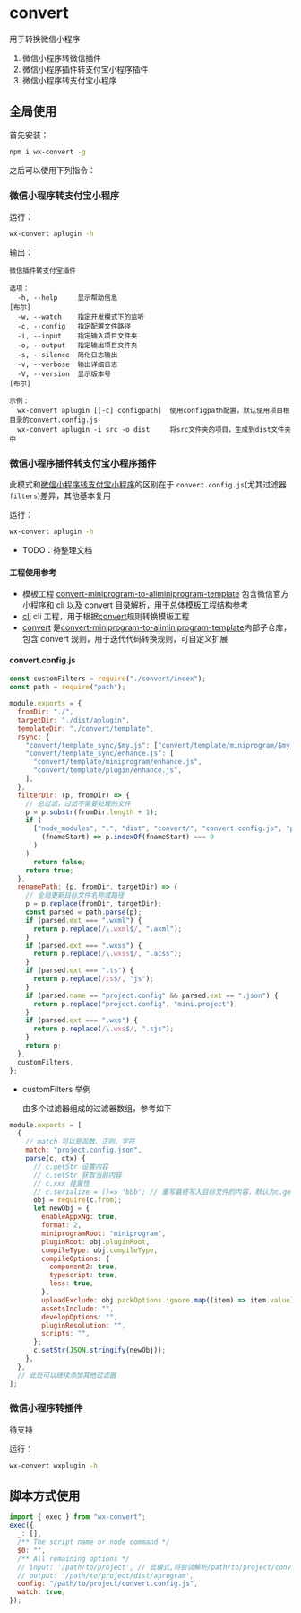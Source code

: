 # convert

用于转换微信小程序

1. 微信小程序转微信插件
2. 微信小程序插件转支付宝小程序插件
3. 微信小程序转支付宝小程序

## 全局使用

首先安装：

```sh
npm i wx-convert -g
```

之后可以使用下列指令：

### 微信小程序转支付宝小程序

运行：

```sh
wx-convert aplugin -h
```

输出：

```
微信插件转支付宝插件

选项：
  -h, --help     显示帮助信息                                             [布尔]
  -w, --watch    指定开发模式下的监听
  -c, --config   指定配置文件路径
  -i, --input    指定输入项目文件夹
  -o, --output   指定输出项目文件夹
  -s, --silence  简化日志输出
  -v, --verbose  输出详细日志
  -V, --version  显示版本号                                               [布尔]

示例：
  wx-convert aplugin [[-c] configpath]  使用configpath配置，默认使用项目根目录的convert.config.js
  wx-convert aplugin -i src -o dist     将src文件夹的项目，生成到dist文件夹中
```

### 微信小程序插件转支付宝小程序插件

此模式和[微信小程序转支付宝小程序](#微信小程序转支付宝小程序)的区别在于 `convert.config.js`(尤其过滤器 `filters`)差异，其他基本复用

运行：

```sh
wx-convert aplugin -h
```

- TODO：待整理文档

#### 工程使用参考

- 模板工程 [convert-miniprogram-to-aliminiprogram-template](https://github.com/wyyxdgm/convert-miniprogram-to-aliminiprogram-template) 包含微信官方小程序和 cli 以及 convert 目录解析，用于总体模板工程结构参考
- [cli](https://github.com/wyyxdgm/wx-convert) cli 工程，用于根据[convert](https://github.com/wyyxdgm/convert)规则转换模板工程
- [convert](https://github.com/wyyxdgm/convert) 是[convert-miniprogram-to-aliminiprogram-template](https://github.com/wyyxdgm/convert-miniprogram-to-aliminiprogram-template)内部子仓库，包含 convert 规则，用于迭代代码转换规则，可自定义扩展

#### convert.config.js

```js
const customFilters = require("./convert/index");
const path = require("path");

module.exports = {
  fromDir: "./",
  targetDir: "./dist/aplugin",
  templateDir: "./convert/template",
  rsync: {
    "convert/template_sync/$my.js": ["convert/template/miniprogram/$my.js", "convert/template/plugin/$my.js"],
    "convert/template_sync/enhance.js": [
      "convert/template/miniprogram/enhance.js",
      "convert/template/plugin/enhance.js",
    ],
  },
  filterDir: (p, fromDir) => {
    // 总过滤，过滤不需要处理的文件
    p = p.substr(fromDir.length + 1);
    if (
      ["node_modules", ".", "dist", "convert/", "convert.config.js", "plugin/node_modules", "plugin/.git"].find(
        (fnameStart) => p.indexOf(fnameStart) === 0
      )
    )
      return false;
    return true;
  },
  renamePath: (p, fromDir, targetDir) => {
    // 全局更新目标文件名称或路径
    p = p.replace(fromDir, targetDir);
    const parsed = path.parse(p);
    if (parsed.ext === ".wxml") {
      return p.replace(/\.wxml$/, ".axml");
    }
    if (parsed.ext === ".wxss") {
      return p.replace(/\.wxss$/, ".acss");
    }
    if (parsed.ext === ".ts") {
      return p.replace(/ts$/, "js");
    }
    if (parsed.name == "project.config" && parsed.ext == ".json") {
      return p.replace("project.config", "mini.project");
    }
    if (parsed.ext === ".wxs") {
      return p.replace(/\.wxs$/, ".sjs");
    }
    return p;
  },
  customFilters,
};
```

- customFilters 举例

  由多个过滤器组成的过滤器数组，参考如下

```js
module.exports = [
  {
    // match 可以是函数、正则、字符
    match: "project.config.json",
    parse(c, ctx) {
      // c.getStr 设置内容
      // c.setStr 获取当前内容
      // c.xxx 挂属性
      // c.serialize = ()=> 'bbb'; // 重写最终写入目标文件的内容，默认为c.getStr(),也就是原文件读取到的内容
      obj = require(c.from);
      let newObj = {
        enableAppxNg: true,
        format: 2,
        miniprogramRoot: "miniprogram",
        pluginRoot: obj.pluginRoot,
        compileType: obj.compileType,
        compileOptions: {
          component2: true,
          typescript: true,
          less: true,
        },
        uploadExclude: obj.packOptions.ignore.map((item) => item.value),
        assetsInclude: "",
        developOptions: "",
        pluginResolution: "",
        scripts: "",
      };
      c.setStr(JSON.stringify(newObj));
    },
  },
  // 此处可以继续添加其他过滤器
];
```

### 微信小程序转插件

待支持

运行：

```sh
wx-convert wxplugin -h
```

## 脚本方式使用

```js
import { exec } from "wx-convert";
exec({
  _: [],
  /** The script name or node command */
  $0: "",
  /** All remaining options */
  // input: '/path/to/project', // 此模式,将尝试解析/path/to/project/convert.config.js作为主配置入口
  // output: '/path/to/project/dist/aprogram',
  config: "/path/to/project/convert.config.js",
  watch: true,
});
```
